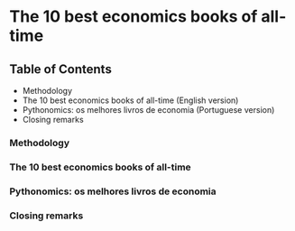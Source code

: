 # The 10 best economics books of all-time
## Table of Contents
- Methodology
- The 10 best economics books of all-time (English version)
- Pythonomics: os melhores livros de economia (Portuguese version)
- Closing remarks
### Methodology
### The 10 best economics books of all-time
### Pythonomics: os melhores livros de economia
### Closing remarks
